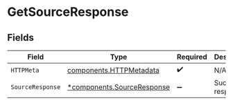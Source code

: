 # GetSourceResponse


## Fields

| Field                                                                   | Type                                                                    | Required                                                                | Description                                                             |
| ----------------------------------------------------------------------- | ----------------------------------------------------------------------- | ----------------------------------------------------------------------- | ----------------------------------------------------------------------- |
| `HTTPMeta`                                                              | [components.HTTPMetadata](../../models/components/httpmetadata.md)      | :heavy_check_mark:                                                      | N/A                                                                     |
| `SourceResponse`                                                        | [*components.SourceResponse](../../models/components/sourceresponse.md) | :heavy_minus_sign:                                                      | Successful response                                                     |